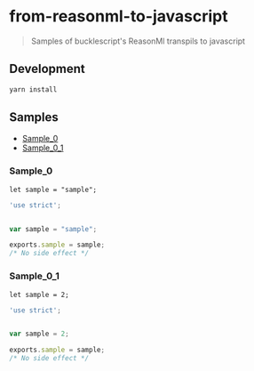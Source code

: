 # from-reasonml-to-javascript

> Samples of bucklescript's ReasonMl transpils to javascript 

## Development

```bash
yarn install
```

## Samples

* [Sample_0](Sample_0)
* [Sample_0_1](Sample_0_1)

### Sample_0

```re
let sample = "sample";
```

```js
'use strict';


var sample = "sample";

exports.sample = sample;
/* No side effect */
```

### Sample_0_1

```re
let sample = 2;
```

```js
'use strict';


var sample = 2;

exports.sample = sample;
/* No side effect */
```